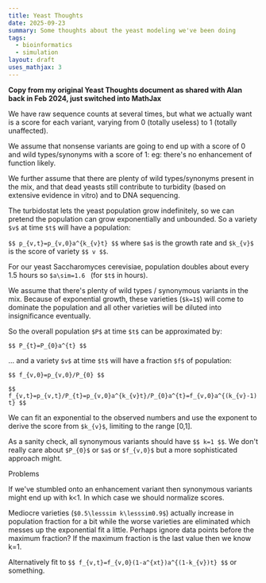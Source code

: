 ```yaml
---
title: Yeast Thoughts
date: 2025-09-23
summary: Some thoughts about the yeast modeling we've been doing
tags:
  - bioinformatics
  - simulation
layout: draft
uses_mathjax: 3
---
```


**Copy from my original Yeast Thoughts document as shared with Alan back in Feb 2024,
just switched into MathJax**

 We have raw sequence counts at several times, but what we actually want is a score for each variant, varying from 0 (totally useless) to 1 (totally unaffected).

We assume that nonsense variants are going to end up with a score of 0 and wild types/synonyms with a score of 1: eg: there's no enhancement of function likely.

We further assume that there are plenty of wild types/synonyms present in the mix, and that dead yeasts still contribute to turbidity (based on extensive evidence in vitro) and to DNA sequencing.

The turbidostat lets the yeast population grow indefinitely, so we can pretend the population can grow exponentially and unbounded. So a variety `$v$` at time `$t$` will have a population:

`$$ p_{v,t}=p_{v,0}a^{k_{v}t} $$` where `$a$` is the growth rate and `$k_{v}$` is the score of variety `$$ v $$`.

For our yeast Saccharomyces cerevisiae, population doubles about every 1.5 hours so `$a\sim=1.6 ` (for `$t$` in hours).

We assume that there's plenty of wild types / synonymous variants in the mix. Because of exponential growth, these varieties (`$k=1$`) will come to dominate the population and all other varieties will be diluted into insignificance eventually.

So the overall population `$P$` at time `$t$` can be approximated by:

`$$ P_{t}=P_{0}a^{t} $$`

... and a variety `$v$` at time `$t$` will have a fraction `$f$` of population:

`$$ f_{v,0}=p_{v,0}/P_{0} $$`

`$$ f_{v,t}=p_{v,t}/P_{t}=p_{v,0}a^{k_{v}t}/P_{0}a^{t}=f_{v,0}a^{(k_{v}-1)t} $$`

We can fit an exponential to the observed numbers and use the exponent to derive the score from `$k_{v}$`, limiting to the range [0,1].

As a sanity check, all synonymous variants should have `$$ k=1 $$`. We don't really care about `$P_{0}$` or `$a$` or `$f_{v,0}$` but a more sophisticated approach might.

Problems

If we've stumbled onto an enhancement variant then synonymous variants might end up with k<1. In which case we should normalize scores.

Mediocre varieties (`$0.5\lesssim k\lesssim0.9$`) actually increase in population fraction for a bit while the worse varieties are eliminated which messes up the exponential fit a little. Perhaps ignore data points before the maximum fraction? If the maximum fraction is the last value then we know k=1.

Alternatively fit to `$$ f_{v,t}=f_{v,0}(1-a^{xt})a^{(1-k_{v})t} $$` or something.
